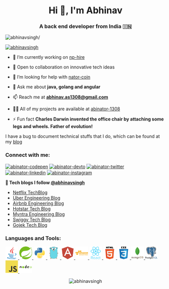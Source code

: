 <h1 align="center">Hi 👋, I'm Abhinav</h1>

<h3 align="center">A back end developer from India 🇮🇳</h3>
<p align="left"> <img src=https://komarev.com/ghpvc/?username=abinator-1308 alt=abhinavsingh/> </p>

<p align="left"> <a href="https://twitter.com/bot_pragmatic" target="blank"><img src="https://img.shields.io/twitter/follow/abhinavsingh?logo=twitter&style=for-the-badge" alt="abhinavsingh" /></a> </p>


- 🔭 I’m currently working on [np-hire](https://github.com/abinator-1308/nphire)

- 👯 Open to collaboration on innovative tech ideas

- 🤔 I’m looking for help with [nator-coin](https://github.com/abinator-1308/natorCoin)

- 💬 Ask me about **java, golang and angular**

- 📫 Reach me at **abhinav.as1308@gmail.com**

- 👨‍💻 All of my projects are available at [abinator-1308](https://abinator.github.io)

- ⚡ Fun fact **Charles Darwin invented the office chair by attaching some legs and wheels. Father of evolution!**

I have a bug to document technical stuffs that I do, which can be found at my [blog](https://abinator.github.io/blog)

<h3 align="left">Connect with me:</h3>
<p align="left">
<a href="https://codepen.io/abinator-1308" target="blank"><img align="center" src="https://cdn.jsdelivr.net/npm/simple-icons@3.0.1/icons/codepen.svg" alt="abinator-codepen" height="30" width="40" /></a>
<a href="https://dev.to/abinator_1308" target="blank"><img align="center" src="https://cdn.jsdelivr.net/npm/simple-icons@3.0.1/icons/dev-dot-to.svg" alt="abinator-devto" height="30" width="40" /></a>
<a href="https://twitter.com/bot_pragmatic" target="blank"><img align="center" src="https://cdn.jsdelivr.net/npm/simple-icons@3.0.1/icons/twitter.svg" alt="abinator-twitter" height="30" width="40" /></a>
<a href="https://www.linkedin.com/in/abinator-1308/" target="blank"><img align="center" src="https://cdn.jsdelivr.net/npm/simple-icons@3.0.1/icons/linkedin.svg" alt="abinator-linkedin" height="30" width="40" /></a>
<a href="https://www.instagram.com/abinator_1308/" target="blank"><img align="center" src="https://cdn.jsdelivr.net/npm/simple-icons@3.0.1/icons/instagram.svg" alt="abinator-instagram" height="30" width="40" /></a>
</p>

**📕 Tech blogs I follow [@abhinavsingh](https://dev.to/abinator_1308)**
<!-- BLOG-POST-LIST:START -->
- [Netflix TechBlog](https://netflixtechblog.com/)
- [Uber Engineering Blog](https://eng.uber.com/)
- [Airbnb Engineering Blog](https://medium.com/airbnb-engineering/airbnb-engineering-infrastructure/home)
- [Hotstar Tech Blog](https://blog.hotstar.com/)
- [Myntra Engineering Blog](https://medium.com/myntra-engineering)
- [Swiggy Tech Blog](https://bytes.swiggy.com/)
- [Gojek Tech Blog](https://www.gojek.io/blog)
<!-- BLOG-POST-LIST:END -->

<h3 align="left">Languages and Tools:</h3>
<p align="left">
  <a href="https://www.java.com/en/" target="_blank"> <img src="https://raw.githubusercontent.com/devicons/devicon/master/icons/java/java-original.svg" alt="java" width="40" height="40"/> </a>
  <a href="https://spring.io/projects/spring-boot" target="_blank"> <img src="https://raw.githubusercontent.com/devicons/devicon/master/icons/spring/spring-original.svg" alt="spring boot" width="40" height="40"/> </a>
  <a href="https://www.python.org" target="_blank"> <img src="https://raw.githubusercontent.com/devicons/devicon/master/icons/python/python-original.svg" alt="python" width="40" height="40"/> </a>
  <a href="https://golang.org/" target="_blank"> <img src="https://raw.githubusercontent.com/devicons/devicon/master/icons/go/go-original.svg" alt="go" width="40" height="40"/> </a>
  <a href="https://angular.io/" target="_blank"> <img src="https://raw.githubusercontent.com/devicons/devicon/master/icons/angularjs/angularjs-plain.svg" alt="angular" width="40" height="40"/> </a>
  <a href="https://aws.amazon.com/free/?trk=ps_a134p000003yhlXAAQ&trkCampaign=acq_paid_search_brand&sc_channel=ps&sc_campaign=acquisition_IN&sc_publisher=google&sc_category=core-main&sc_country=IN&sc_geo=APAC&sc_outcome=Acquisition&sc_detail=aws&sc_content=Brand_Core_aws_e&sc_matchtype=e&sc_segment=453325184782&sc_medium=ACQ-P|PS-GO|Brand|Desktop|SU|Core-Main|Core|IN|EN|Text&s_kwcid=AL!4422!3!453325184782!e!!g!!aws&ef_id=Cj0KCQjw5PGFBhC2ARIsAIFIMNdYQ6fHt9voqZ7n7BZ42zpxJpHDvpLzYwDf8zzlKJyVhgOEoyw_dzQaAiVKEALw_wcB:G:s&s_kwcid=AL!4422!3!453325184782!e!!g!!aws&all-free-tier.sort-by=item.additionalFields.SortRank&all-free-tier.sort-order=asc&awsf.Free%20Tier%20Types=*all&awsf.Free%20Tier%20Categories=*all" target="_blank"> <img src="https://raw.githubusercontent.com/devicons/devicon/master/icons/amazonwebservices/amazonwebservices-plain-wordmark.svg" alt="aws" width="40" height="40"/> </a>
  <a href="https://reactjs.org/" target="_blank"> <img src="https://raw.githubusercontent.com/devicons/devicon/master/icons/react/react-original-wordmark.svg" alt="react" width="40" height="40"/> </a>
    <a href="https://www.w3.org/html/" target="_blank"> <img src="https://raw.githubusercontent.com/devicons/devicon/master/icons/html5/html5-original-wordmark.svg" alt="html5" width="40" height="40"/> </a>
    <a href="https://www.w3schools.com/css/" target="_blank"> <img src="https://raw.githubusercontent.com/devicons/devicon/master/icons/css3/css3-original-wordmark.svg" alt="css3" width="40" height="40"/> </a>
  <a href="https://www.mongodb.com/" target="_blank"> <img src="https://raw.githubusercontent.com/devicons/devicon/master/icons/mongodb/mongodb-original-wordmark.svg" alt="mongodb" width="40" height="40"/> </a>
    <a href="https://www.postgresql.org" target="_blank"> <img src="https://raw.githubusercontent.com/devicons/devicon/master/icons/postgresql/postgresql-original-wordmark.svg" alt="postgresql" width="40" height="40"/> </a>
    <a href="https://developer.mozilla.org/en-US/docs/Web/JavaScript" target="_blank"> <img src="https://raw.githubusercontent.com/devicons/devicon/master/icons/javascript/javascript-original.svg" alt="javascript" width="40" height="40"/> </a>
      <a href="https://nodejs.org" target="_blank"> <img src="https://raw.githubusercontent.com/devicons/devicon/master/icons/nodejs/nodejs-original-wordmark.svg" alt="nodejs" width="40" height="40"/> </a>
    </p>


<p align="center"> <img src=https://github-readme-stats.vercel.app/api?username=abinator-1308&show_icons=true alt=abhinavsingh /> </p>
